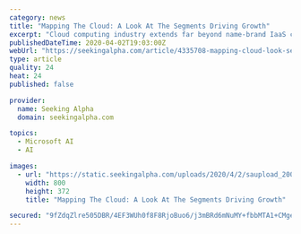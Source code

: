 ```yaml
---
category: news
title: "Mapping The Cloud: A Look At The Segments Driving Growth"
excerpt: "Cloud computing industry extends far beyond name-brand IaaS cloud providers. Software-as-a-Service generates more revenue than any other cloud segment. For inve"
publishedDateTime: 2020-04-02T19:03:00Z
webUrl: "https://seekingalpha.com/article/4335708-mapping-cloud-look-segments-driving-growth"
type: article
quality: 24
heat: 24
published: false

provider:
  name: Seeking Alpha
  domain: seekingalpha.com

topics:
  - Microsoft AI
  - AI

images:
  - url: "https://static.seekingalpha.com/uploads/2020/4/2/saupload_200327-Mapping_the_Cloud-01-1.png"
    width: 800
    height: 372
    title: "Mapping The Cloud: A Look At The Segments Driving Growth"

secured: "9fZdqZlre505DBR/4EF3WUh0f8F8RjoBuo6/j3mBRd6mNuMY+fbbMTA1+CMgeHp/JN4Yri+SQNvPAZrF75rdNre7rsgwLk/0kgpnyNP3uzbxwf58cPBFzBqrK+Pbu04QY/tTLD0ROZO2s5uHX7RAW92U9Jy5Edo4BwyBH08s288/5mn7/mUywbin/2gxTgvHn27NXX/RRiO/ny/FLMdmS9mQZ5Um4aCnUHP4zKXcrgsWKg4gsa07zrZr1/uDLfIeIpxhTG8sq0lkac1h0mg37mXrYHenHRB38n9mDDeE+b18jMwxHTwh4g7QZ7wunldi;Qu6pXFWWRFGC49X5715yuQ=="
---
```


